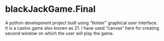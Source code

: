 # blackJackGame.Final
A python development project built using “tkinter” graphical user interface. It is a casino game also known as 21. I have used “canvas” here for creating second window on which the user will play the game.
